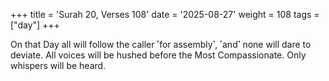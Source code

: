 +++
title = 'Surah 20, Verses 108'
date = '2025-08-27'
weight = 108
tags = ["day"]
+++

On that Day all will follow the caller ˹for assembly˺, ˹and˺ none will dare to deviate. All voices will be hushed before the Most Compassionate. Only whispers will be heard.